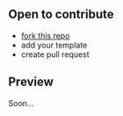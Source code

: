 ## Open to contribute 
- [fork this repo](https://github.com/priyanshprajapat/login-templates/fork)
- add your template
- create pull request 


## Preview
 Soon...
